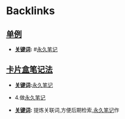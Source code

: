 
# Backlinks
## [单例](<单例.md>)
- **[关键词](<关键词.md>):** #[永久笔记](<永久笔记.md>)

## [卡片盒笔记法](<卡片盒笔记法.md>)
- **[关键词](<关键词.md>):**[永久笔记](<永久笔记.md>)

- 4.做[永久笔记](<永久笔记.md>)

- **[关键词](<关键词.md>):** 提炼关联词,方便后期检索,[永久笔记](<永久笔记.md>)作

